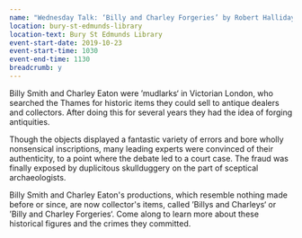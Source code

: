 ```yaml
---
name: "Wednesday Talk: ‘Billy and Charley Forgeries’ by Robert Halliday"
location: bury-st-edmunds-library
location-text: Bury St Edmunds Library
event-start-date: 2019-10-23
event-start-time: 1030
event-end-time: 1130
breadcrumb: y
---
```


Billy Smith and Charley Eaton were ’mudlarks‘ in Victorian London, who searched the Thames for historic items they could sell to antique dealers and collectors. After doing this for several years they had the idea of forging antiquities.

Though the objects displayed a fantastic variety of errors and bore wholly nonsensical inscriptions, many leading experts were convinced of their authenticity, to a point where the debate led to a court case. The fraud was finally exposed by duplicitous skullduggery on the part of sceptical archaeologists.

Billy Smith and Charley Eaton's productions, which resemble nothing made before or since, are now collector's items, called ’Billys and Charleys‘ or ’Billy and Charley Forgeries‘. Come along to learn more about these historical figures and the crimes they committed.

